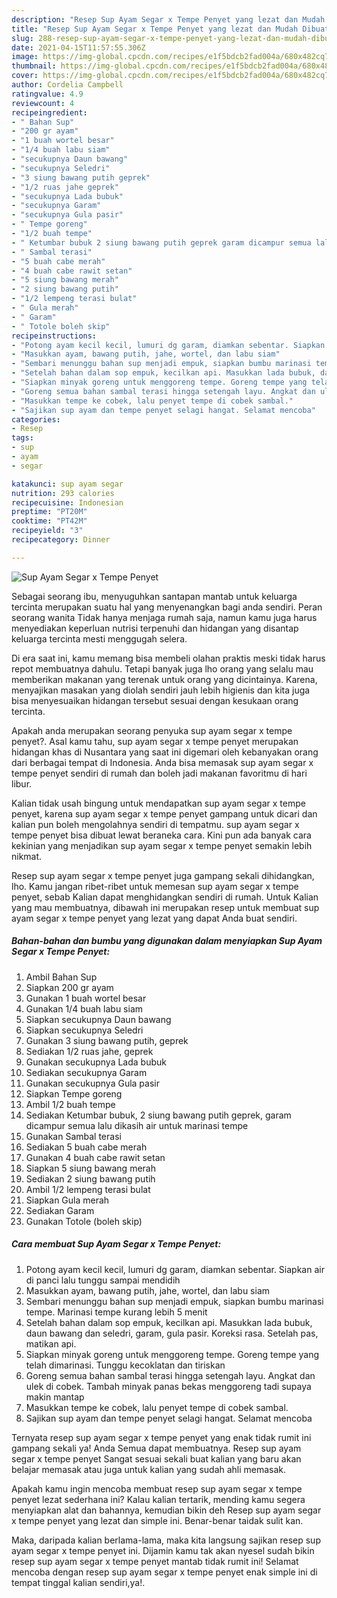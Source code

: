 ```yaml
---
description: "Resep Sup Ayam Segar x Tempe Penyet yang lezat dan Mudah Dibuat"
title: "Resep Sup Ayam Segar x Tempe Penyet yang lezat dan Mudah Dibuat"
slug: 288-resep-sup-ayam-segar-x-tempe-penyet-yang-lezat-dan-mudah-dibuat
date: 2021-04-15T11:57:55.306Z
image: https://img-global.cpcdn.com/recipes/e1f5bdcb2fad004a/680x482cq70/sup-ayam-segar-x-tempe-penyet-foto-resep-utama.jpg
thumbnail: https://img-global.cpcdn.com/recipes/e1f5bdcb2fad004a/680x482cq70/sup-ayam-segar-x-tempe-penyet-foto-resep-utama.jpg
cover: https://img-global.cpcdn.com/recipes/e1f5bdcb2fad004a/680x482cq70/sup-ayam-segar-x-tempe-penyet-foto-resep-utama.jpg
author: Cordelia Campbell
ratingvalue: 4.9
reviewcount: 4
recipeingredient:
- " Bahan Sup"
- "200 gr ayam"
- "1 buah wortel besar"
- "1/4 buah labu siam"
- "secukupnya Daun bawang"
- "secukupnya Seledri"
- "3 siung bawang putih geprek"
- "1/2 ruas jahe geprek"
- "secukupnya Lada bubuk"
- "secukupnya Garam"
- "secukupnya Gula pasir"
- " Tempe goreng"
- "1/2 buah tempe"
- " Ketumbar bubuk 2 siung bawang putih geprek garam dicampur semua lalu dikasih air untuk marinasi tempe"
- " Sambal terasi"
- "5 buah cabe merah"
- "4 buah cabe rawit setan"
- "5 siung bawang merah"
- "2 siung bawang putih"
- "1/2 lempeng terasi bulat"
- " Gula merah"
- " Garam"
- " Totole boleh skip"
recipeinstructions:
- "Potong ayam kecil kecil, lumuri dg garam, diamkan sebentar. Siapkan air di panci lalu tunggu sampai mendidih"
- "Masukkan ayam, bawang putih, jahe, wortel, dan labu siam"
- "Sembari menunggu bahan sup menjadi empuk, siapkan bumbu marinasi tempe. Marinasi tempe kurang lebih 5 menit"
- "Setelah bahan dalam sop empuk, kecilkan api. Masukkan lada bubuk, daun bawang dan seledri, garam, gula pasir. Koreksi rasa. Setelah pas, matikan api."
- "Siapkan minyak goreng untuk menggoreng tempe. Goreng tempe yang telah dimarinasi. Tunggu kecoklatan dan tiriskan"
- "Goreng semua bahan sambal terasi hingga setengah layu. Angkat dan ulek di cobek. Tambah minyak panas bekas menggoreng tadi supaya makin mantap"
- "Masukkan tempe ke cobek, lalu penyet tempe di cobek sambal."
- "Sajikan sup ayam dan tempe penyet selagi hangat. Selamat mencoba"
categories:
- Resep
tags:
- sup
- ayam
- segar

katakunci: sup ayam segar 
nutrition: 293 calories
recipecuisine: Indonesian
preptime: "PT20M"
cooktime: "PT42M"
recipeyield: "3"
recipecategory: Dinner

---
```



![Sup Ayam Segar x Tempe Penyet](https://img-global.cpcdn.com/recipes/e1f5bdcb2fad004a/680x482cq70/sup-ayam-segar-x-tempe-penyet-foto-resep-utama.jpg)

Sebagai seorang ibu, menyuguhkan santapan mantab untuk keluarga tercinta merupakan suatu hal yang menyenangkan bagi anda sendiri. Peran seorang  wanita Tidak hanya menjaga rumah saja, namun kamu juga harus menyediakan keperluan nutrisi terpenuhi dan hidangan yang disantap keluarga tercinta mesti menggugah selera.

Di era  saat ini, kamu memang bisa membeli olahan praktis meski tidak harus repot membuatnya dahulu. Tetapi banyak juga lho orang yang selalu mau memberikan makanan yang terenak untuk orang yang dicintainya. Karena, menyajikan masakan yang diolah sendiri jauh lebih higienis dan kita juga bisa menyesuaikan hidangan tersebut sesuai dengan kesukaan orang tercinta. 



Apakah anda merupakan seorang penyuka sup ayam segar x tempe penyet?. Asal kamu tahu, sup ayam segar x tempe penyet merupakan hidangan khas di Nusantara yang saat ini digemari oleh kebanyakan orang dari berbagai tempat di Indonesia. Anda bisa memasak sup ayam segar x tempe penyet sendiri di rumah dan boleh jadi makanan favoritmu di hari libur.

Kalian tidak usah bingung untuk mendapatkan sup ayam segar x tempe penyet, karena sup ayam segar x tempe penyet gampang untuk dicari dan kalian pun boleh mengolahnya sendiri di tempatmu. sup ayam segar x tempe penyet bisa dibuat lewat beraneka cara. Kini pun ada banyak cara kekinian yang menjadikan sup ayam segar x tempe penyet semakin lebih nikmat.

Resep sup ayam segar x tempe penyet juga gampang sekali dihidangkan, lho. Kamu jangan ribet-ribet untuk memesan sup ayam segar x tempe penyet, sebab Kalian dapat menghidangkan sendiri di rumah. Untuk Kalian yang mau membuatnya, dibawah ini merupakan resep untuk membuat sup ayam segar x tempe penyet yang lezat yang dapat Anda buat sendiri.

<!--inarticleads1-->

##### Bahan-bahan dan bumbu yang digunakan dalam menyiapkan Sup Ayam Segar x Tempe Penyet:

1. Ambil  Bahan Sup
1. Siapkan 200 gr ayam
1. Gunakan 1 buah wortel besar
1. Gunakan 1/4 buah labu siam
1. Siapkan secukupnya Daun bawang
1. Siapkan secukupnya Seledri
1. Gunakan 3 siung bawang putih, geprek
1. Sediakan 1/2 ruas jahe, geprek
1. Gunakan secukupnya Lada bubuk
1. Sediakan secukupnya Garam
1. Gunakan secukupnya Gula pasir
1. Siapkan  Tempe goreng
1. Ambil 1/2 buah tempe
1. Sediakan  Ketumbar bubuk, 2 siung bawang putih geprek, garam dicampur semua lalu dikasih air untuk marinasi tempe
1. Gunakan  Sambal terasi
1. Sediakan 5 buah cabe merah
1. Gunakan 4 buah cabe rawit setan
1. Siapkan 5 siung bawang merah
1. Sediakan 2 siung bawang putih
1. Ambil 1/2 lempeng terasi bulat
1. Siapkan  Gula merah
1. Sediakan  Garam
1. Gunakan  Totole (boleh skip)




<!--inarticleads2-->

##### Cara membuat Sup Ayam Segar x Tempe Penyet:

1. Potong ayam kecil kecil, lumuri dg garam, diamkan sebentar. Siapkan air di panci lalu tunggu sampai mendidih
1. Masukkan ayam, bawang putih, jahe, wortel, dan labu siam
1. Sembari menunggu bahan sup menjadi empuk, siapkan bumbu marinasi tempe. Marinasi tempe kurang lebih 5 menit
1. Setelah bahan dalam sop empuk, kecilkan api. Masukkan lada bubuk, daun bawang dan seledri, garam, gula pasir. Koreksi rasa. Setelah pas, matikan api.
1. Siapkan minyak goreng untuk menggoreng tempe. Goreng tempe yang telah dimarinasi. Tunggu kecoklatan dan tiriskan
1. Goreng semua bahan sambal terasi hingga setengah layu. Angkat dan ulek di cobek. Tambah minyak panas bekas menggoreng tadi supaya makin mantap
1. Masukkan tempe ke cobek, lalu penyet tempe di cobek sambal.
1. Sajikan sup ayam dan tempe penyet selagi hangat. Selamat mencoba




Ternyata resep sup ayam segar x tempe penyet yang enak tidak rumit ini gampang sekali ya! Anda Semua dapat membuatnya. Resep sup ayam segar x tempe penyet Sangat sesuai sekali buat kalian yang baru akan belajar memasak atau juga untuk kalian yang sudah ahli memasak.

Apakah kamu ingin mencoba membuat resep sup ayam segar x tempe penyet lezat sederhana ini? Kalau kalian tertarik, mending kamu segera menyiapkan alat dan bahannya, kemudian bikin deh Resep sup ayam segar x tempe penyet yang lezat dan simple ini. Benar-benar taidak sulit kan. 

Maka, daripada kalian berlama-lama, maka kita langsung sajikan resep sup ayam segar x tempe penyet ini. Dijamin kamu tak akan nyesel sudah bikin resep sup ayam segar x tempe penyet mantab tidak rumit ini! Selamat mencoba dengan resep sup ayam segar x tempe penyet enak simple ini di tempat tinggal kalian sendiri,ya!.

